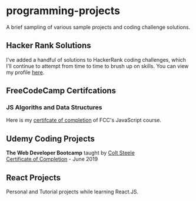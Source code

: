 # programming-projects
A brief sampling of various sample projects and coding challenge solutions.

## Hacker Rank Solutions
I've added a handful of solutions to HackerRank coding challenges, which I'll continue to attempt from time to time to brush up on skills. You can view my profile [here](https://www.hackerrank.com/kylewalkerjacks1).

## FreeCodeCamp Certifcations
### JS Algoriths and Data Structures
Here is my [certifcate of completion](https://www.freecodecamp.org/certification/kylewjackson/javascript-algorithms-and-data-structures) of FCC's JavaScript course.

## Udemy Coding Projects
**The Web Developer Bootcamp** taught by [Colt Steele](https://www.udemy.com/the-web-developer-bootcamp/)  
[Certificate of Completion](https://www.udemy.com/certificate/UC-GCOQR6MA/) - June 2019

## React Projects
Personal and Tutorial projects while learning React.JS.